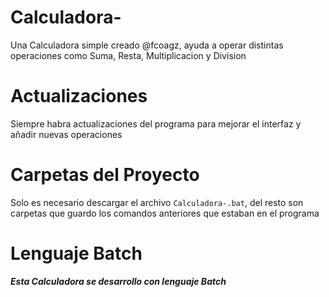 # Calculadora-
Una Calculadora simple creado @fcoagz, ayuda a operar distintas operaciones como Suma, Resta, Multiplicacion y Division
# Actualizaciones 
Siempre habra actualizaciones del programa para mejorar el interfaz y añadir nuevas operaciones
# Carpetas del Proyecto
Solo es necesario descargar el archivo `Calculadora-.bat`, del resto son carpetas que guardo los comandos anteriores que estaban en el programa
# Lenguaje Batch
***Esta Calculadora se desarrollo con lenguaje Batch***
